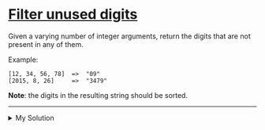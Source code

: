 # [Filter unused digits](https://www.codewars.com/kata/55de6173a8fbe814ee000061)

Given a varying number of integer arguments, return the digits that are not present in any of them.

Example:

    [12, 34, 56, 78]  =>  "09"
    [2015, 8, 26]     =>  "3479"

**Note**: the digits in the resulting string should be sorted.

---

<details><summary>My Solution</summary>

```js
function unusedDigits(...args) {
  const usedDigitsSet = new Set(args.join("").split(""));
  const digits = Array.from({ length: 10 }, (_, i) => i.toString());

  return digits.filter((v) => ![...usedDigitsSet].includes(v)).join("");
}
```

</details>
